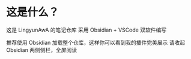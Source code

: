 # 这是什么？

这是 LingyunAwA 的笔记仓库
采用 Obsidian + VSCode 双软件编写

推荐使用 Obsidian 加载整个仓库，这样你可以看到我的插件完美展示
请收起 Obsidian 两侧侧栏，全屏阅读